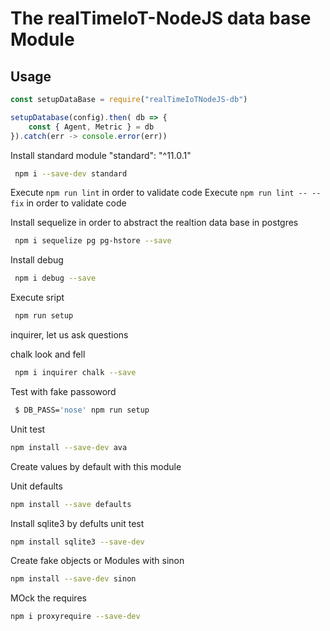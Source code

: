 # The realTimeIoT-NodeJS data base Module
## Usage

```js
const setupDataBase = require("realTimeIoTNodeJS-db")

setupDatabase(config).then( db => {
    const { Agent, Metric } = db
}).catch(err -> console.error(err))

```

Install standard module "standard": "^11.0.1"

```bash
 npm i --save-dev standard   
 ```

 Execute ``` npm run lint ```  in order to validate code
 Execute ``` npm run lint -- --fix ```  in order to validate code



 Install sequelize in order to abstract the realtion data base in postgres

``` bash
 npm i sequelize pg pg-hstore --save
 ``` 

 Install debug

``` bash
 npm i debug --save
 ``` 

 Execute sript

``` bash
 npm run setup
 ``` 

 inquirer, let us ask questions

 chalk look and fell

``` bash
 npm i inquirer chalk --save
```

 Test with fake passoword 
``` bash
 $ DB_PASS='nose' npm run setup
```

Unit test
``` bash
npm install --save-dev ava
 ```

Create values by default with this module

Unit defaults
``` bash
npm install --save defaults
```

Install sqlite3 by defults unit test
``` bash
npm install sqlite3 --save-dev
```

Create fake objects or Modules with sinon

``` bash
npm install --save-dev sinon

```

 MOck the requires

``` bash
npm i proxyrequire --save-dev

```